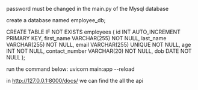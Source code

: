 password must be changed in the main.py of the Mysql database 

create a database named employee_db;

CREATE TABLE IF NOT EXISTS employees (
    id INT AUTO_INCREMENT PRIMARY KEY,
    first_name VARCHAR(255) NOT NULL,
    last_name VARCHAR(255) NOT NULL,
    email VARCHAR(255) UNIQUE NOT NULL,
    age INT NOT NULL,
    contact_number VARCHAR(20) NOT NULL,
    dob DATE NOT NULL
);

run the command below:
uvicorn main:app --reload

in http://127.0.0.1:8000/docs/ we can find the all the api 
